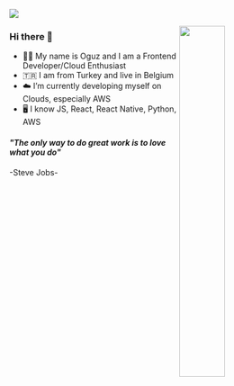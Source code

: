 ![](https://user-images.githubusercontent.com/53440164/155035861-f3bbf743-cc6f-43ec-b1a5-ed3f15833342.png)

<img src="https://github-readme-stats.vercel.app/api?username=oguzkarademir&show_icons=true&theme=tokyonight" align='right' width="40%">

### Hi there 👋

- 🙋🏻 My name is Oguz and I am a Frontend Developer/Cloud Enthusiast
- 🇹🇷 I am from Turkey and live in Belgium
- ☁️ I’m currently developing myself on Clouds, especially AWS
- 🖥 I know JS, React, React Native, Python, AWS

#### __*"The only way to do great work is to love what you do"*__  
-Steve Jobs-
